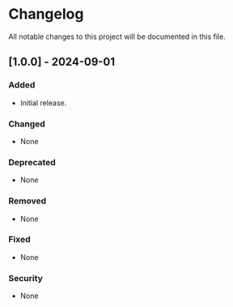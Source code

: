 # Changelog

All notable changes to this project will be documented in this file.

## [1.0.0] - 2024-09-01

### Added
- Initial release.

### Changed
- None

### Deprecated
- None

### Removed
- None

### Fixed
- None

### Security
- None
